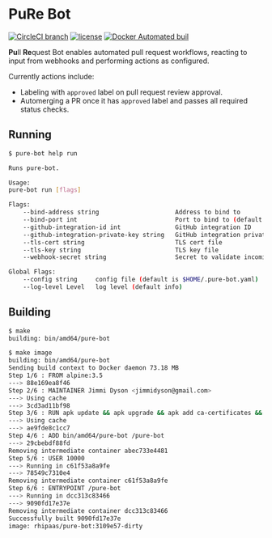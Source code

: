 # PuRe Bot
[![CircleCI branch](https://img.shields.io/circleci/project/github/redhat-ipaas/pure-bot/master.svg)](https://circleci.com/gh/redhat-ipaas/pure-bot)
[![license](https://img.shields.io/github/license/redhat-ipaas/pure-bot.svg)](https://raw.githubusercontent.com/redhat-ipaas/pure-bot/master/LICENSE)
[![Docker Automated buil](https://img.shields.io/docker/automated/redhat-ipaas/pure-bot.svg)](https://hub.docker.com/r/rhipaas/pure-bot/)

**Pu**ll **Re**quest Bot enables automated pull request workflows, reacting to input from webhooks and
performing actions as configured.

Currently actions include:

* Labeling with `approved` label on pull request review approval.
* Automerging a PR once it has `approved` label and passes all required status checks.

## Running

```bash
$ pure-bot help run

Runs pure-bot.

Usage:
pure-bot run [flags]

Flags:
    --bind-address string                     Address to bind to
    --bind-port int                           Port to bind to (default 8080)
    --github-integration-id int               GitHub integration ID
    --github-integration-private-key string   GitHub integration private key file
    --tls-cert string                         TLS cert file
    --tls-key string                          TLS key file
    --webhook-secret string                   Secret to validate incoming webhooks

Global Flags:
    --config string     config file (default is $HOME/.pure-bot.yaml)
    --log-level Level   log level (default info)
```

## Building

```bash
$ make
building: bin/amd64/pure-bot

$ make image
building: bin/amd64/pure-bot
Sending build context to Docker daemon 73.18 MB
Step 1/6 : FROM alpine:3.5
---> 88e169ea8f46
Step 2/6 : MAINTAINER Jimmi Dyson <jimmidyson@gmail.com>
---> Using cache
---> 3cd3ad11bf98
Step 3/6 : RUN apk update && apk upgrade && apk add ca-certificates && rm -rf /var/cache/apk
---> Using cache
---> ae9fde8c1cc7
Step 4/6 : ADD bin/amd64/pure-bot /pure-bot
---> 29cbebdf88fd
Removing intermediate container abec733e4481
Step 5/6 : USER 10000
---> Running in c61f53a8a9fe
---> 78549c7310e4
Removing intermediate container c61f53a8a9fe
Step 6/6 : ENTRYPOINT /pure-bot
---> Running in dcc313c83466
---> 9090fd17e37e
Removing intermediate container dcc313c83466
Successfully built 9090fd17e37e
image: rhipaas/pure-bot:3109e57-dirty
```